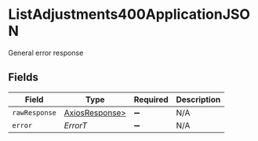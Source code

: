# ListAdjustments400ApplicationJSON

General error response


## Fields

| Field                                                    | Type                                                     | Required                                                 | Description                                              |
| -------------------------------------------------------- | -------------------------------------------------------- | -------------------------------------------------------- | -------------------------------------------------------- |
| `rawResponse`                                            | [AxiosResponse>](https://axios-http.com/docs/res_schema) | :heavy_minus_sign:                                       | N/A                                                      |
| `error`                                                  | *ErrorT*                                                 | :heavy_minus_sign:                                       | N/A                                                      |